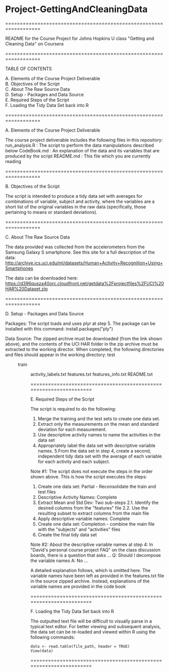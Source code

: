 # Project-GettingAndCleaningData
==================================================================

README for the Course Project for Johns Hopkins U class "Getting and Cleaning Data" on Coursera

==================================================================

TABLE OF CONTENTS

A. Elements of the Course Project Deliverable<br>
B. Objectives of the Script<br>
C. About The Raw Source Data<br>
D. Setup - Packages and Data Source<br>
E. Required Steps of the Script<br>
F. Loading the Tidy Data Set back into R

==================================================================

A. Elements of the Course Project Deliverable

The course project deliverable includes the following files in this repository:
  run_analysis.R : The script to perform the data manipulations described below
  CodeBook.md : An explanation of the data and its variables that are produced by the script
  README.md : This file which you are currently reading

==================================================================

B. Objectives of the Script

The script is intended to produce a tidy data set with averages for combinations of variable, subject and activity, where the variables are a short list of the original variables in the raw data (specifically, those pertaining to means or standard deviations).

==================================================================

C. About The Raw Source Data

The data provided was collected from the accelerometers from the Samsung Galaxy S smartphone. See this site for a full description of the data: 
http://archive.ics.uci.edu/ml/datasets/Human+Activity+Recognition+Using+Smartphones 

The data can be downloaded here:
https://d396qusza40orc.cloudfront.net/getdata%2Fprojectfiles%2FUCI%20HAR%20Dataset.zip 

==================================================================

D. Setup - Packages and Data Source

Packages: The script loads and uses plyr at step 5. The package can be installed with this command:
  install.packages("ply")

Data Source: The zipped archive must be downloaded (from the link shown above), and the contents of the UCI HAR folder in the zip archive must be extracted to the working director. When completed, the following directories and files should appear in the working directory:
    test <DIR>
    train <DIR>
    activity_labels.txt
    features.txt
    features_info.txt
    README.txt

==================================================================

E. Required Steps of the Script

The script is required to do the following: 
1. Merge the training and the test sets to create one data set.
2. Extract only the measurements on the mean and standard deviation for each measurement. 
3. Use descriptive activity names to name the activities in the data set
4. Appropriately label the data set with descriptive variable names. 
5.From the data set in step 4, create a second, independent tidy data set with the average of each variable for each activity and each subject.

Note #1: The script does not execute the steps in the order shown above.
This is how the script executes the steps:
  1. Create one data set: Partial - Reconsolidate the train and test files
  3. Descriptive Activity Names: Complete
  2. Extract Mean and Std Dev: Two sub-steps
     2.1. Identify the desired columns from the "features" file
     2.2. Use the resulting subset to extract columns from the main file
  4. Apply descriptive variable names: Complete
  1. Create one data set: Completion - combine the main file with the "subjects" and "activities" files
  5. Create the final tidy data set

Note #2: About the descriptive variable names at step 4:
In "David's personal course project FAQ" on the class discussion boards, there is a question that asks ...
Q: Should I decompose the variable names
A: No ... 

A detailed explanation follows, which is omitted here. The variable names have been left as provided in the features.txt file in the source zipped archive. Instead, explanations of the variable names are provided in the code book

==================================================================

F. Loading the Tidy Data Set back into R

The outputted text file will be difficult to visually parse in a typical text editor. For better viewing and subsequent analysis, the data set can be re-loaded and viewed within R using the following commands:

    data <- read.table(file_path, header = TRUE)
    View(data)

==================================================================

